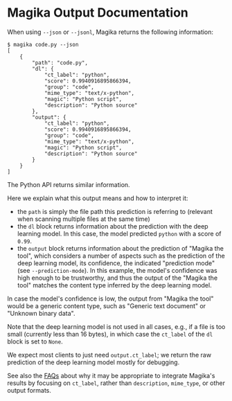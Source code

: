 # Magika Output Documentation

When using `--json` or `--jsonl`, Magika returns the following information:
```shell
$ magika code.py --json
[
    {
        "path": "code.py",
        "dl": {
            "ct_label": "python",
            "score": 0.9940916895866394,
            "group": "code",
            "mime_type": "text/x-python",
            "magic": "Python script",
            "description": "Python source"
        },
        "output": {
            "ct_label": "python",
            "score": 0.9940916895866394,
            "group": "code",
            "mime_type": "text/x-python",
            "magic": "Python script",
            "description": "Python source"
        }
    }
]
```

The Python API returns similar information.

Here we explain what this output means and how to interpret it:
- the `path` is simply the file path this prediction is referring to (relevant when scanning multiple files at the same time)
- the `dl` block returns information about the prediction with the deep learning model. In this case, the model predicted `python` with a score of `0.99`.
- the `output` block returns information about the prediction of "Magika the tool", which considers a number of aspects such as the prediction of the deep learning model, its confidence, the indicated "prediction mode" (see `--prediction-mode`). In this example, the model's confidence was high enough to be trustworthy, and thus the output of the "Magika the tool" matches the content type inferred by the deep learning model.

In case the model's confidence is low, the output from "Magika the tool" would be a generic content type, such as "Generic text document" or "Unknown binary data".

Note that the deep learning model is not used in all cases, e.g., if a file is too small (currently less than 16 bytes), in which case the `ct_label` of the `dl` block is set to `None`.

We expect most clients to just need `output.ct_label`; we return the raw prediction of the deep learning model mostly for debugging.

See also the [FAQs](./faq.md) about why it may be appropriate to integrate Magika's results by focusing on `ct_label`, rather than `description`, `mime_type`, or other output formats.
